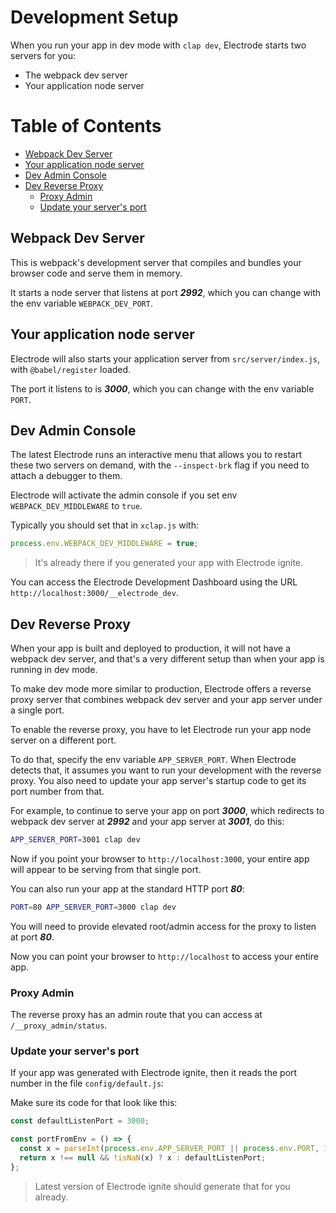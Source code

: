# Development Setup

When you run your app in dev mode with `clap dev`, Electrode starts two servers for you:

- The webpack dev server
- Your application node server

# Table of Contents

* [Webpack Dev Server](#webpack-dev-server)
* [Your application node server](#your-application-node-server)
* [Dev Admin Console](#dev-admin-console)
* [Dev Reverse Proxy](#dev-reverse-proxy)
  + [Proxy Admin](#proxy-admin)
  + [Update your server's port](#update-your-servers-port)

## Webpack Dev Server

This is webpack's development server that compiles and bundles your browser code and serve them in memory.

It starts a node server that listens at port ***2992***, which you can change with the env variable `WEBPACK_DEV_PORT`.

## Your application node server

Electrode will also starts your application server from `src/server/index.js`, with `@babel/register` loaded.

The port it listens to is ***3000***, which you can change with the env variable `PORT`.

## Dev Admin Console

The latest Electrode runs an interactive menu that allows you to restart these two servers on demand, with the `--inspect-brk` flag if you need to attach a debugger to them.

Electrode will activate the admin console if you set env `WEBPACK_DEV_MIDDLEWARE` to `true`.

Typically you should set that in `xclap.js` with:

```js
process.env.WEBPACK_DEV_MIDDLEWARE = true;
```

> It's already there if you generated your app with Electrode ignite.

You can access the Electrode Development Dashboard using the URL `http://localhost:3000/__electrode_dev`.

## Dev Reverse Proxy

When your app is built and deployed to production, it will not have a webpack dev server, and that's a very different setup than when your app is running in dev mode.

To make dev mode more similar to production, Electrode offers a reverse proxy server that combines webpack dev server and your app server under a single port.

To enable the reverse proxy, you have to let Electrode run your app node server on a different port.

To do that, specify the env variable `APP_SERVER_PORT`.  When Electrode detects that, it assumes you want to run your development with the reverse proxy.  You also need to update your app server's startup code to get its port number from that.

For example, to continue to serve your app on port ***3000***, which redirects to webpack dev server at ***2992*** and your app server at ***3001***, do this:

```bash
APP_SERVER_PORT=3001 clap dev
```

Now if you point your browser to `http://localhost:3000`, your entire app will appear to be serving from that single port.

You can also run your app at the standard HTTP port ***80***:

```bash
PORT=80 APP_SERVER_PORT=3000 clap dev
```

You will need to provide elevated root/admin access for the proxy to listen at port ***80***.

Now you can point your browser to `http://localhost` to access your entire app.

### Proxy Admin

The reverse proxy has an admin route that you can access at `/__proxy_admin/status`.

### Update your server's port

If your app was generated with Electrode ignite, then it reads the port number in the file `config/default.js`:

Make sure its code for that look like this:

```js
const defaultListenPort = 3000;

const portFromEnv = () => {
  const x = parseInt(process.env.APP_SERVER_PORT || process.env.PORT, 10);
  return x !== null && !isNaN(x) ? x : defaultListenPort;
};
```

> Latest version of Electrode ignite should generate that for you already.
